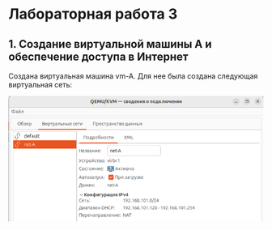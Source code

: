 # Лабораторная работа 3

## 1. Создание виртуальной машины А и обеспечение доступа в Интернет

Создана виртуальная машина vm-A. Для нее была создана следующая виртуальная сеть:

<p align="center">
 <img width="600px" src="1 net.png" alt="qr"/>
</p>

